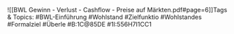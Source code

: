 
![[BWL Gewinn - Verlust - Cashflow - Preise auf Märkten.pdf#page=6]]Tags & Topics:
   #BWL-Einführung
   #Wohlstand
   #Zielfunktio
   #Wohlstandes
   #Formalziel
   #Überle
   #B:1C@85DE
   #1I:556H7I1CC1